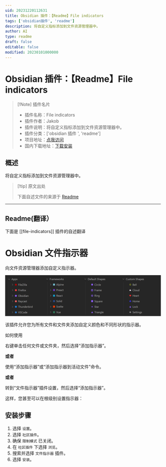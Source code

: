 ```yaml
---
uid: 20231220112631
title: Obsidian 插件：【Readme】File indicators
tags: ['obsidian插件', 'readme']
description: 将自定义指标添加到文件资源管理器中。
author: AI
type: readme
draft: false
editable: false
modified: 20230101000000
---
```


# Obsidian 插件：【Readme】File indicators

> [!Note] 插件名片
> - 插件名称：File indicators
> - 插件作者：Jakob
> - 插件说明：将自定义指标添加到文件资源管理器中。
> - 插件分类：['obsidian 插件 ', 'readme']
> - 项目地址：[点我访问](https://github.com/JakobMick/obsidian-file-indicators)
> - 国内下载地址：[下载安装](https://pkmer.cn/products/plugin/pluginMarket/?file-indicators)

## 概述

将自定义指标添加到文件资源管理器中。

> [!tip] 原文出处
>
>下面自述文件的来源于 [Readme](https://ghproxy.net/https://raw.githubusercontent.com/JakobMick/obsidian-file-indicators/main/README.md)

---

## Readme(翻译）

下面是 [[file-indicators]] 插件的自述翻译

# Obsidian 文件指示器

向文件资源管理器添加自定义指示器。

<img src="https://github.com/JakobMick/obsidian-file-indicators/blob/main/screenshots/horizontal.png?raw=true">

该插件允许您为所有文件和文件夹添加自定义颜色和不同形状的指示器。

如何使用

右键单击任何文件或文件夹，然后选择“添加指示器”。

**或者**

使用“添加指示器”或“添加指示器到活动文件”命令。

**或者**

转到“文件指示器”插件设置，然后选择“添加指示器”。

这样，您甚至可以在根级别设置指示器：

## 安装步骤

1. 选择 `设置`。
2. 选择 `社区插件`。
3. 确保 `限制模式` 已关闭。
4. 在 `社区插件` 下选择 `浏览`。
5. 搜索并选择 `文件指示器` 插件。
6. 选择 `安装`。



